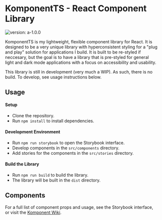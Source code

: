 # KomponentTS - React Component Library

![`version: a-1.0.0`](./src/assets/img/screenshot.png)

KomponentTS is my lightweight, flexible component library for React. It is designed to be a very unique library with hyperconsistent styling for a "plug and play" solution for applications I build. It is built to be re-styled if neccesary, but the goal is to have a library that is pre-styled for general light and dark mode applications with a focus on accessibility and usability.

This library is still in development (very much a WIP). As such, there is no build. To develop, see usage instructions below.

## Usage

#### Setup

- Clone the repository.
- Run `npm install` to install dependencies.

#### Development Environment
- Run `npm run storybook` to open the Storybook interface.
- Develop components in the `src/components` directory.
- Add stories for the components in the `src/stories` directory.

#### Build the Library
- Run `npm run build` to build the library.
- The library will be built in the `dist` directory.


## Components

For a full list of component props and usage, see the Storybook interface, or visit the [Komponent Wiki](https://github.com/JohnKearney1/komponent/wiki).
